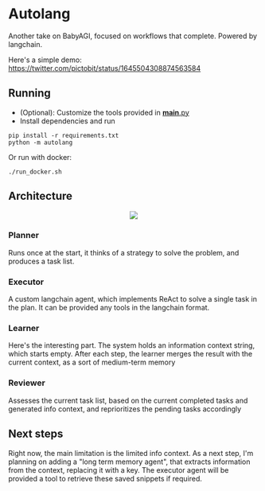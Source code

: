 # Autolang

Another take on BabyAGI, focused on workflows that complete. Powered by langchain. 

Here's a simple demo: https://twitter.com/pictobit/status/1645504308874563584

## Running

* (Optional): Customize the tools provided in [__main__.py](autolang/__main__.oy)
* Install dependencies and run
```
pip install -r requirements.txt
python -m autolang
```
Or run with docker:
```
./run_docker.sh
```
## Architecture

<p align="center">
    <img src="https://github.com/alvarosevilla95/autolang/blob/master/assets/diagram.svg">
</p>

### Planner
Runs once at the start, it thinks of a strategy to solve the problem, and produces a task list.

### Executor
A custom langchain agent, which implements ReAct to solve a single task in the plan. It can be provided any tools in the langchain format.

### Learner
Here's the interesting part. The system holds an information context string, which starts empty. 
After each step, the learner merges the result with the current context, as a sort of medium-term memory

### Reviewer
Assesses the current task list, based on the current completed tasks and generated info context, and reprioritizes the pending tasks accordingly

## Next steps
Right now, the main limitation is the limited info context. As a next step, I'm planning on adding a "long term memory agent", that extracts information from the context, replacing it with a key. The executor agent will be provided a tool to retrieve these saved snippets if required.


